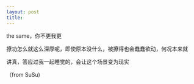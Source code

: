 ```yaml
---
layout: post
title: 
---
```


the same，你不更我更

撩功怎么就这么深厚呢，即使原本没什么，被撩得也会蠢蠢欲动，何况本来就

讲真，答应过我一起睡觉的，会让这个场景变为现实

（from SuSu)

